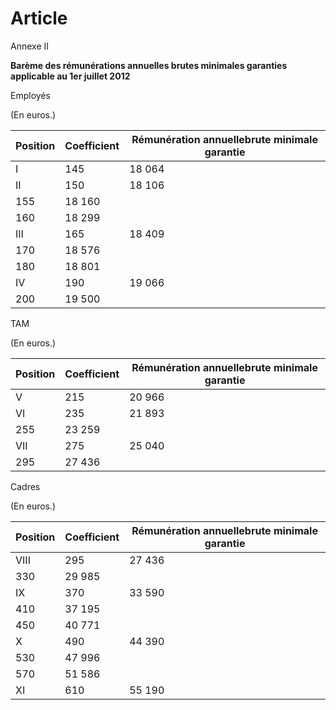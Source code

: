 # Article

  
 Annexe II  


**Barème des rémunérations annuelles brutes minimales garanties applicable au 1er juillet 2012**  


 Employés  


 (En euros.)  


  


| Position | Coefficient | Rémunération annuellebrute minimale garantie |
| --- | --- | --- |
| I | 145 | 18 064 |
| II  | 150 | 18 106 |
| 155 | 18 160 |
| 160 | 18 299 |
| III  | 165 | 18 409 |
| 170 | 18 576 |
| 180 | 18 801 |
| IV  | 190 | 19 066 |
| 200 | 19 500 |

  
  
 TAM  


 (En euros.)  


  


| Position | Coefficient | Rémunération annuellebrute minimale garantie |
| --- | --- | --- |
| V | 215 | 20 966 |
| VI  | 235 | 21 893 |
| 255 | 23 259 |
| VII  | 275 | 25 040 |
| 295 | 27 436 |

  
  
 Cadres  


 (En euros.)  


  


| Position | Coefficient | Rémunération annuellebrute minimale garantie |
| --- | --- | --- |
| VIII  | 295 | 27 436 |
| 330 | 29 985 |
| IX  | 370 | 33 590 |
| 410 | 37 195 |
| 450 | 40 771 |
| X  | 490 | 44 390 |
| 530 | 47 996 |
| 570 | 51 586 |
| XI | 610 | 55 190 |

  
